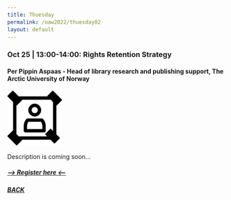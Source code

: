 ```yaml
---
title: Thuesday
permalink: /oaw2022/thuesday02
layout: default
---
```


### Oct 25 | 13:00-14:00: Rights Retention Strategy

#### Per Pippin Aspaas - Head of library research and publishing support, The Arctic University of Norway

<img src="/images/Doe.svg" alt="Per Pippin Aspaas" style="height: 25%; width:25%;"/>

Description is coming soon...

##### [--> Register here <--](https://ku-dk.libwizard.com/f/oa_week_web4)

##### [BACK](https://openaccess.dk/oaw2022#programme-of-the-danish-open-access-week-2022)
